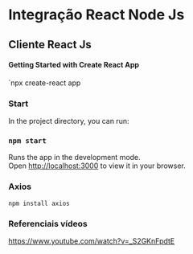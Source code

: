 # Integração React Node Js

## Cliente React Js 
#### Getting Started with Create React App
`npx create-react app

### Start
In the project directory, you can run:

### `npm start`

Runs the app in the development mode.\
Open [http://localhost:3000](http://localhost:3000) to view it in your browser.

### Axios
`npm install axios`


### Referenciais vídeos
https://www.youtube.com/watch?v=_S2GKnFpdtE



